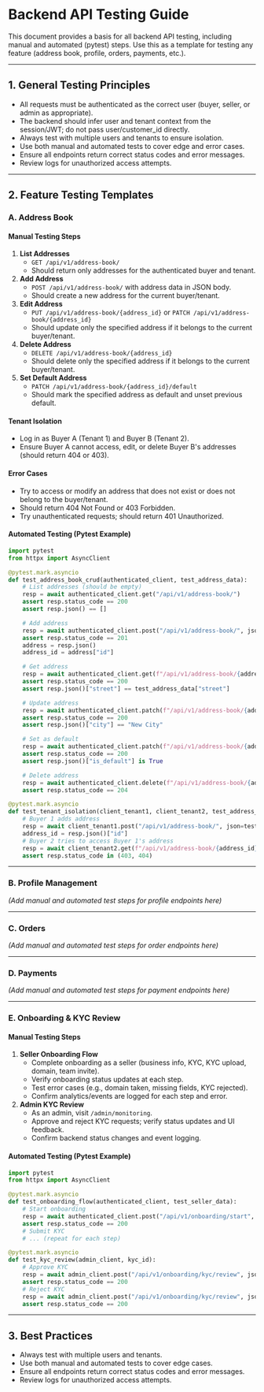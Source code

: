 # Backend API Testing Guide

This document provides a basis for all backend API testing, including manual and automated (pytest) steps. Use this as a template for testing any feature (address book, profile, orders, payments, etc.).

---

## 1. General Testing Principles
- All requests must be authenticated as the correct user (buyer, seller, or admin as appropriate).
- The backend should infer user and tenant context from the session/JWT; do not pass user/customer_id directly.
- Always test with multiple users and tenants to ensure isolation.
- Use both manual and automated tests to cover edge and error cases.
- Ensure all endpoints return correct status codes and error messages.
- Review logs for unauthorized access attempts.

---

## 2. Feature Testing Templates

### **A. Address Book**

#### Manual Testing Steps
1. **List Addresses**
   - `GET /api/v1/address-book/`
   - Should return only addresses for the authenticated buyer and tenant.
2. **Add Address**
   - `POST /api/v1/address-book/` with address data in JSON body.
   - Should create a new address for the current buyer/tenant.
3. **Edit Address**
   - `PUT /api/v1/address-book/{address_id}` or `PATCH /api/v1/address-book/{address_id}`
   - Should update only the specified address if it belongs to the current buyer/tenant.
4. **Delete Address**
   - `DELETE /api/v1/address-book/{address_id}`
   - Should delete only the specified address if it belongs to the current buyer/tenant.
5. **Set Default Address**
   - `PATCH /api/v1/address-book/{address_id}/default`
   - Should mark the specified address as default and unset previous default.

#### Tenant Isolation
- Log in as Buyer A (Tenant 1) and Buyer B (Tenant 2).
- Ensure Buyer A cannot access, edit, or delete Buyer B's addresses (should return 404 or 403).

#### Error Cases
- Try to access or modify an address that does not exist or does not belong to the buyer/tenant.
- Should return 404 Not Found or 403 Forbidden.
- Try unauthenticated requests; should return 401 Unauthorized.

#### Automated Testing (Pytest Example)
```python
import pytest
from httpx import AsyncClient

@pytest.mark.asyncio
def test_address_book_crud(authenticated_client, test_address_data):
    # List addresses (should be empty)
    resp = await authenticated_client.get("/api/v1/address-book/")
    assert resp.status_code == 200
    assert resp.json() == []

    # Add address
    resp = await authenticated_client.post("/api/v1/address-book/", json=test_address_data)
    assert resp.status_code == 201
    address = resp.json()
    address_id = address["id"]

    # Get address
    resp = await authenticated_client.get(f"/api/v1/address-book/{address_id}")
    assert resp.status_code == 200
    assert resp.json()["street"] == test_address_data["street"]

    # Update address
    resp = await authenticated_client.patch(f"/api/v1/address-book/{address_id}", json={"city": "New City"})
    assert resp.status_code == 200
    assert resp.json()["city"] == "New City"

    # Set as default
    resp = await authenticated_client.patch(f"/api/v1/address-book/{address_id}/default")
    assert resp.status_code == 200
    assert resp.json()["is_default"] is True

    # Delete address
    resp = await authenticated_client.delete(f"/api/v1/address-book/{address_id}")
    assert resp.status_code == 204

@pytest.mark.asyncio
def test_tenant_isolation(client_tenant1, client_tenant2, test_address_data):
    # Buyer 1 adds address
    resp = await client_tenant1.post("/api/v1/address-book/", json=test_address_data)
    address_id = resp.json()["id"]
    # Buyer 2 tries to access Buyer 1's address
    resp = await client_tenant2.get(f"/api/v1/address-book/{address_id}")
    assert resp.status_code in (403, 404)
```

---

### **B. Profile Management**
*(Add manual and automated test steps for profile endpoints here)*

---

### **C. Orders**
*(Add manual and automated test steps for order endpoints here)*

---

### **D. Payments**
*(Add manual and automated test steps for payment endpoints here)*

---

### **E. Onboarding & KYC Review**

#### Manual Testing Steps
1. **Seller Onboarding Flow**
   - Complete onboarding as a seller (business info, KYC, KYC upload, domain, team invite).
   - Verify onboarding status updates at each step.
   - Test error cases (e.g., domain taken, missing fields, KYC rejected).
   - Confirm analytics/events are logged for each step and error.
2. **Admin KYC Review**
   - As an admin, visit `/admin/monitoring`.
   - Approve and reject KYC requests; verify status updates and UI feedback.
   - Confirm backend status changes and event logging.

#### Automated Testing (Pytest Example)
```python
import pytest
from httpx import AsyncClient

@pytest.mark.asyncio
def test_onboarding_flow(authenticated_client, test_seller_data):
    # Start onboarding
    resp = await authenticated_client.post("/api/v1/onboarding/start", json=test_seller_data)
    assert resp.status_code == 200
    # Submit KYC
    # ... (repeat for each step)

@pytest.mark.asyncio
def test_kyc_review(admin_client, kyc_id):
    # Approve KYC
    resp = await admin_client.post("/api/v1/onboarding/kyc/review", json={"kyc_id": kyc_id, "action": "approve"})
    assert resp.status_code == 200
    # Reject KYC
    resp = await admin_client.post("/api/v1/onboarding/kyc/review", json={"kyc_id": kyc_id, "action": "reject"})
    assert resp.status_code == 200
```

---

## 3. Best Practices
- Always test with multiple users and tenants.
- Use both manual and automated tests to cover edge cases.
- Ensure all endpoints return correct status codes and error messages.
- Review logs for unauthorized access attempts.